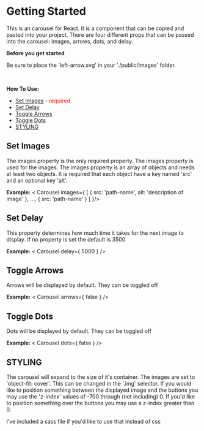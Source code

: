 <blockquote class="imgur-embed-pub" lang="en" data-id="a/5XmaU6t" data-context="false" ><a href="//imgur.com/a/5XmaU6t"></a></blockquote><script async src="//s.imgur.com/min/embed.js" charset="utf-8"></script>
<h1>Getting Started</h1>
<p>This is an carousel for React. It is a component that can be copied and pasted into your project. There are four different props that can be passed into the carousel: images, arrows, dots, and delay.</p>
<b>Before you get started</b>
<p>Be sure to place the 'left-arrow.svg' in your './public/images' folder.</p>
<br/>
<p><b>How To Use: </b></p>
<ul>
  <li><a href='#images'>Set Images</a> <span style='color:red'>- required</span></li>
  <li><a href='#delay'>Set Delay</a></li>
  <li><a href='#arrows'>Toggle Arrows</a></li>
  <li><a href='#dots'>Toggle Dots</a></li>
  <li><a href='#style'>STYLING</a></li>
</ul>

<h2 id='images'>Set Images</h2>
<p>The images property is the only required property. The images property is used for the images. The images property is an array of objects and needs at least two objects. It is required that each object have a key named 'src' and an optional key 'alt'.</p>
<p><b>Example: </b>&#60; Carousel images={ [ { src: 'path-name', alt: 'description of image' }, ..., { src: 'path-name' } ] }/></p>

<h2 id='delay'>Set Delay</h2>
<p>This property determines how much time it takes for the next image to display. If no property is set the default is 3500</p>
<p><b>Example: </b>&#60; Carousel delay={ 5000 } /></p>

<h2 id='arrows'>Toggle Arrows</h2>
<p>Arrows will be displayed by default. They can be toggled off</p>
<p><b>Example:</b> &#60; Carousel arrows={ false } /></p>

<h2 id='dots'>Toggle Dots</h2>
<p>Dots will be displayed by default. They can be toggled off</p>
<p><b>Example: </b> &#60; Carousel dots={ false } /></p>

<h2 id='style'>STYLING</h2>
<p>The carousel will expand to the size of it's container. The images are set to 'object-fit: cover'. This can be changed in the '.img' selector. If you would like to position something between the displayed image and the buttons you may use the 'z-index' values of -700 through (not including) 0. If you'd like to position something over the buttons you may use a z-index greater than 0.</p>
<p>I've included a sass file if you'd like to use that instead of css</p>